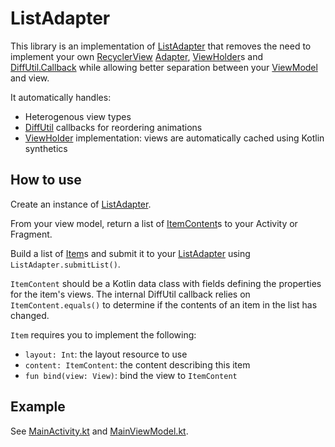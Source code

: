 # ListAdapter

This library is an implementation of
[ListAdapter](https://developer.android.com/reference/kotlin/androidx/recyclerview/widget/ListAdapter)
that removes the need to implement your own
[RecyclerView](https://developer.android.com/reference/kotlin/androidx/recyclerview/widget/RecyclerView)
[Adapter](https://developer.android.com/reference/kotlin/androidx/recyclerview/widget/RecyclerView.Adapter),
[ViewHolder](https://developer.android.com/reference/kotlin/androidx/recyclerview/widget/RecyclerView.ViewHolder)s
and [DiffUtil.Callback](https://developer.android.com/reference/androidx/recyclerview/widget/DiffUtil.Callback)
while allowing better separation between your
[ViewModel](https://developer.android.com/reference/androidx/lifecycle/ViewModel) and view.

It automatically handles:

* Heterogenous view types
* [DiffUtil](https://developer.android.com/reference/androidx/recyclerview/widget/DiffUtil) callbacks for reordering animations
* [ViewHolder](https://developer.android.com/reference/kotlin/androidx/recyclerview/widget/RecyclerView.ViewHolder)
implementation: views are automatically cached using Kotlin synthetics


## How to use
Create an instance of [ListAdapter](library/src/main/java/com/velosmobile/listadapter/ListAdapter.kt).

From your view model, return a list of [ItemContent](library/src/main/java/com/velosmobile/listadapter/ItemContent.kt)s to your Activity or Fragment.

Build a list of [Item](library/src/main/java/com/velosmobile/listadapter/Item.kt)s and submit it to your [ListAdapter](library/src/main/java/com/velosmobile/listadapter/ListAdapter.kt) using `ListAdapter.submitList()`.

`ItemContent` should be a Kotlin data class with fields defining the properties for the item's views. The internal DiffUtil callback relies on `ItemContent.equals()` to determine if the contents of an item in the list has changed.

`Item` requires you to implement the following:
- `layout: Int`: the layout resource to use
- `content: ItemContent`: the content describing this item
- `fun bind(view: View)`: bind the view to `ItemContent`

## Example
See [MainActivity.kt](app/src/main/java/com/velosmobile/listadapter/app/MainActivity.kt)
and [MainViewModel.kt](app/src/main/java/com/velosmobile/listadapter/app/viewmodel/MainViewModel.kt).